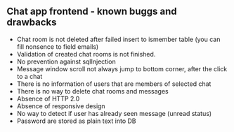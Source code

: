 ## Chat app frontend - known buggs and drawbacks

 - Chat room is not deleted after failed insert to ismember table (you can fill nonsence to field emails)
 - Validation of created chat rooms is not finished.
 - No prevention against sqlInjection
 - Message window scroll not always jump to bottom corner, after the click to a chat 
 - There is no information of users that are members of selected chat
 - There is no way to delete chat rooms and messages
 - Absence of HTTP 2.0
 - Absence of responsive design
 - No way to detect if user has already seen message (unread status)
 - Password are stored as plain text into DB
 
 